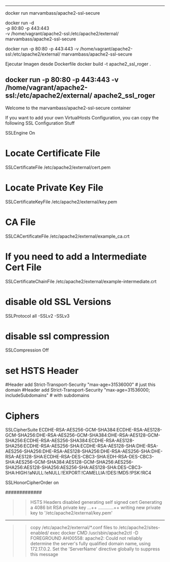 ----------------------------------------
docker run marvambass/apache2-ssl-secure

docker run -d \
-p 80:80 -p 443:443 \
-v /home/vagrant/apache2-ssl:/etc/apache2/external/ \
marvambass/apache2-ssl-secure

docker run  -p 80:80 -p 443:443 -v /home/vagrant/apache2-ssl:/etc/apache2/external/ marvambass/apache2-ssl-secure

Ejecutar Imagen desde Dockerfile
docker build -t apache2_ssl_roger .

docker run  -p 80:80 -p 443:443 -v /home/vagrant/apache2-ssl:/etc/apache2/external/ apache2_ssl_roger
----------------------------------------

Welcome to the marvambass/apache2-ssl-secure container

If you want to add your own VirtualHosts Configuration, you can copy the following SSL Configuration Stuff

  SSLEngine On

  # Locate Certificate File
  SSLCertificateFile /etc/apache2/external/cert.pem
  # Locate Private Key File
  SSLCertificateKeyFile /etc/apache2/external/key.pem

  # CA File
  SSLCACertificateFile /etc/apache2/external/example_ca.crt
  # If you need to add a Intermediate Cert File
  SSLCertificateChainFile /etc/apache2/external/example-intermediate.crt

  # disable old SSL Versions
  SSLProtocol all -SSLv2 -SSLv3

  # disable ssl compression
  SSLCompression Off

  # set HSTS Header
  #Header add Strict-Transport-Security "max-age=31536000" # just this domain
  #Header add Strict-Transport-Security "max-age=31536000; includeSubdomains" # with subdomains

  # Ciphers
  SSLCipherSuite ECDHE-RSA-AES256-GCM-SHA384:ECDHE-RSA-AES128-GCM-SHA256:DHE-RSA-AES256-GCM-SHA384:DHE-RSA-AES128-GCM-SHA256:ECDHE-RSA-AES256-SHA384:ECDHE-RSA-AES128-SHA256:ECDHE-RSA-AES256-SHA:ECDHE-RSA-AES128-SHA:DHE-RSA-AES256-SHA256:DHE-RSA-AES128-SHA256:DHE-RSA-AES256-SHA:DHE-RSA-AES128-SHA:ECDHE-RSA-DES-CBC3-SHA:EDH-RSA-DES-CBC3-SHA:AES256-GCM-SHA384:AES128-GCM-SHA256:AES256-SHA256:AES128-SHA256:AES256-SHA:AES128-SHA:DES-CBC3-SHA:HIGH:!aNULL:!eNULL:!EXPORT:!CAMELLIA:!DES:!MD5:!PSK:!RC4

  SSLHonorCipherOrder on

#############

>> HSTS Headers disabled
>> generating self signed cert
Generating a 4086 bit RSA private key
...++
............++
writing new private key to '/etc/apache2/external/key.pem'
-----
>> copy /etc/apache2/external/*.conf files to /etc/apache2/sites-enabled/
>> exec docker CMD
/usr/sbin/apache2ctl -D FOREGROUND
AH00558: apache2: Could not reliably determine the server's fully qualified domain name, using 172.17.0.2. Set the 'ServerName' directive globally to suppress this message